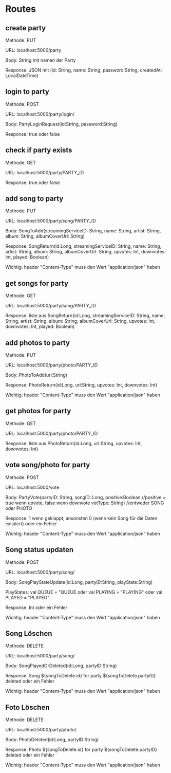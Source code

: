 # Routes
## create party
Methode: PUT

URL: localhost:5000/party

Body: String mit namen der Party 

Response: JSON mit (id: String,
                 name: String,
                 password:String,
                 createdAt: LocalDateTime)
            
## login to party
Methode: POST

URL: localhost:5000/party/login/

Body: PartyLoginRequest(id:String,
                        password:String)

Response: true oder false            
            
## check if party exists
Methode: GET

URL: localhost:5000/party/PARTY_ID

Response: true oder false

## add song to party
Methode: PUT

URL: localhost:5000/party/song/PARTY_ID

Body: SongToAdd(streamingServiceID: String,
                     name: String,
                     artist: String,
                     album: String,
                     albumCoverUrl: String)
                     
Response: SongReturn(id:Long,
                streamingServiceID: String,
                name: String,
                artist: String,
                album: String,
                albumCoverUrl: String,
                upvotes: Int,
                downvotes: Int,
                played: Boolean)
                
Wichtig: header "Content-Type" muss den Wert "application/json" haben
                
## get songs for party
Methode: GET

URL: localhost:5000/party/song/PARTY_ID

                     
Response: liste aus SongReturn(id:Long,
                streamingServiceID: String,
                name: String,
                artist: String,
                album: String,
                albumCoverUrl: String,
                upvotes: Int,
                downvotes: Int,
                played: Boolean)
                
## add photos to party
Methode: PUT

URL: localhost:5000/party/photo/PARTY_ID

Body: PhotoToAdd(url:String)
                     
Response: PhotoReturn(id:Long,
                       url:String,
                       upvotes: Int,
                       downvotes: Int)
                
Wichtig: header "Content-Type" muss den Wert "application/json" haben

## get photos for party
Methode: GET

URL: localhost:5000/party/photo/PARTY_ID

                     
Response: liste aus PhotoReturn(id:Long,
                       url:String,
                       upvotes: Int,
                       downvotes: Int)
                
## vote song/photo for party
Methode: POST

URL: localhost:5000/vote

Body: PartyVote(partyID: String,
                     songID: Long,
                     positive:Boolean  //positive = true wenn upvote, false wenn downvote
                     votType: String) //entweder SONG oder PHOTO

                     
Response: 1 wenn geklappt, ansonsten 0 (wenn kein Song für die Daten existiert) oder ein Fehler

Wichtig: header "Content-Type" muss den Wert "application/json" haben
                
## Song status updaten
Methode: POST

URL: localhost:5000/party/song/

Body: SongPlayStateUpdate(id:Long,
                              partyID:String,
                              playState:String)
                              
PlayStates: val QUEUE = "QUEUE oder val PLAYING = "PLAYING" oder val PLAYED = "PLAYED"
                     
Response: Int oder ein Fehler

Wichtig: header "Content-Type" muss den Wert "application/json" haben
                
 ## Song Löschen
Methode: DELETE

URL: localhost:5000/party/song/

Body: SongPlayedOrDeleted(id:Long,
                      partyID:String)
                     
Response: Song ${songToDelete.id} for party ${songToDelete.partyID} deleted oder ein Fehler

Wichtig: header "Content-Type" muss den Wert "application/json" haben
                               
 ## Foto Löschen
Methode: DELETE

URL: localhost:5000/party/photo/

Body: PhotoDeleted(id:Long,
                      partyID:String)
                     
Response: Photo ${songToDelete.id} for party ${songToDelete.partyID} deleted oder ein Fehler

Wichtig: header "Content-Type" muss den Wert "application/json" haben
                               
